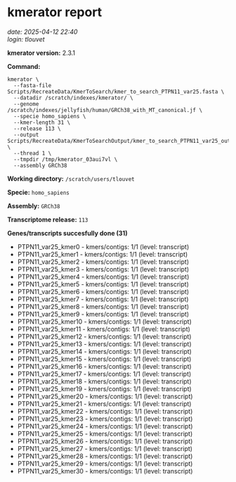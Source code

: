 # kmerator report
*date: 2025-04-12 22:40*  
*login: tlouvet*

**kmerator version:** 2.3.1

**Command:**

```
kmerator \
  --fasta-file Scripts/RecreateData/KmerToSearch/kmer_to_search_PTPN11_var25.fasta \
  --datadir /scratch/indexes/kmerator/ \
  --genome /scratch/indexes/jellyfish/human/GRCh38_with_MT_canonical.jf \
  --specie homo_sapiens \
  --kmer-length 31 \
  --release 113 \
  --output Scripts/RecreateData/KmerToSearchOutput/kmer_to_search_PTPN11_var25_output \
  --thread 1 \
  --tmpdir /tmp/kmerator_03aui7vl \
  --assembly GRCh38
```

**Working directory:** `/scratch/users/tlouvet`

**Specie:** `homo_sapiens`

**Assembly:** `GRCh38`

**Transcriptome release:** `113`

**Genes/transcripts succesfully done (31)**

- PTPN11_var25_kmer0 - kmers/contigs: 1/1 (level: transcript)
- PTPN11_var25_kmer1 - kmers/contigs: 1/1 (level: transcript)
- PTPN11_var25_kmer2 - kmers/contigs: 1/1 (level: transcript)
- PTPN11_var25_kmer3 - kmers/contigs: 1/1 (level: transcript)
- PTPN11_var25_kmer4 - kmers/contigs: 1/1 (level: transcript)
- PTPN11_var25_kmer5 - kmers/contigs: 1/1 (level: transcript)
- PTPN11_var25_kmer6 - kmers/contigs: 1/1 (level: transcript)
- PTPN11_var25_kmer7 - kmers/contigs: 1/1 (level: transcript)
- PTPN11_var25_kmer8 - kmers/contigs: 1/1 (level: transcript)
- PTPN11_var25_kmer9 - kmers/contigs: 1/1 (level: transcript)
- PTPN11_var25_kmer10 - kmers/contigs: 1/1 (level: transcript)
- PTPN11_var25_kmer11 - kmers/contigs: 1/1 (level: transcript)
- PTPN11_var25_kmer12 - kmers/contigs: 1/1 (level: transcript)
- PTPN11_var25_kmer13 - kmers/contigs: 1/1 (level: transcript)
- PTPN11_var25_kmer14 - kmers/contigs: 1/1 (level: transcript)
- PTPN11_var25_kmer15 - kmers/contigs: 1/1 (level: transcript)
- PTPN11_var25_kmer16 - kmers/contigs: 1/1 (level: transcript)
- PTPN11_var25_kmer17 - kmers/contigs: 1/1 (level: transcript)
- PTPN11_var25_kmer18 - kmers/contigs: 1/1 (level: transcript)
- PTPN11_var25_kmer19 - kmers/contigs: 1/1 (level: transcript)
- PTPN11_var25_kmer20 - kmers/contigs: 1/1 (level: transcript)
- PTPN11_var25_kmer21 - kmers/contigs: 1/1 (level: transcript)
- PTPN11_var25_kmer22 - kmers/contigs: 1/1 (level: transcript)
- PTPN11_var25_kmer23 - kmers/contigs: 1/1 (level: transcript)
- PTPN11_var25_kmer24 - kmers/contigs: 1/1 (level: transcript)
- PTPN11_var25_kmer25 - kmers/contigs: 1/1 (level: transcript)
- PTPN11_var25_kmer26 - kmers/contigs: 1/1 (level: transcript)
- PTPN11_var25_kmer27 - kmers/contigs: 1/1 (level: transcript)
- PTPN11_var25_kmer28 - kmers/contigs: 1/1 (level: transcript)
- PTPN11_var25_kmer29 - kmers/contigs: 1/1 (level: transcript)
- PTPN11_var25_kmer30 - kmers/contigs: 1/1 (level: transcript)
